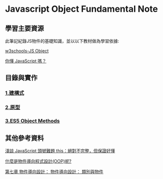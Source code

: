 # Javascript Object Fundamental Note

## 學習主要資源

此筆記紀錄JS物件的基礎知識，並以以下教材做為學習依據:

[w3schools-JS Object](https://www.w3schools.com/js/js_object_constructors.asp)

[你懂 JavaScript 嗎？](https://ithelp.ithome.com.tw/users/20092232/ironman/1612)

## 目錄與實作

### [1.建構式](./homework/js_object_constructors/)

### [2.原型](./homework/js_object_prototype/)

### [3.ES5 Object Methods](./homework/js_object_ECMAScript_5/)

## 其他參考資料

[淺談 JavaScript 頭號難題 this：絕對不完整，但保證好懂](https://blog.techbridge.cc/2019/02/23/javascript-this/)

[什麼是物件導向程式設計(OOP)呢?](https://expect7.pixnet.net/blog/post/38682120)

[第七章 物件導向設計： 物件導向設計：
類別與物件](http://dns2.asia.edu.tw/~wzyang/slides/java/chen/se7ch07.pdf)
